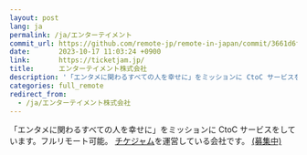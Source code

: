 ```yaml
---
layout: post
lang: ja
permalink: /ja/エンターテイメント
commit_url: https://github.com/remote-jp/remote-in-japan/commit/3661d6fa53d323e39c686da15bd0ccc73919ca7a
date:       2023-10-17 11:03:24 +0900
link:       https://ticketjam.jp/
title:      エンターテイメント株式会社
description: '「エンタメに関わるすべての人を幸せに」をミッションに CtoC サービスをしています。フルリモート可能。 チケジャムを運営している会社です。 (募集中)'
categories: full_remote
redirect_from:
  - /ja/エンターテイメント株式会社
---
```


<p>「エンタメに関わるすべての人を幸せに」をミッションに CtoC サービスをしています。フルリモート可能。 <a href="https://ticketjam.jp/">チケジャム</a>を運営している会社です。 <a href="https://www.wantedly.com/companies/company_4177370">(募集中)</a></p>
